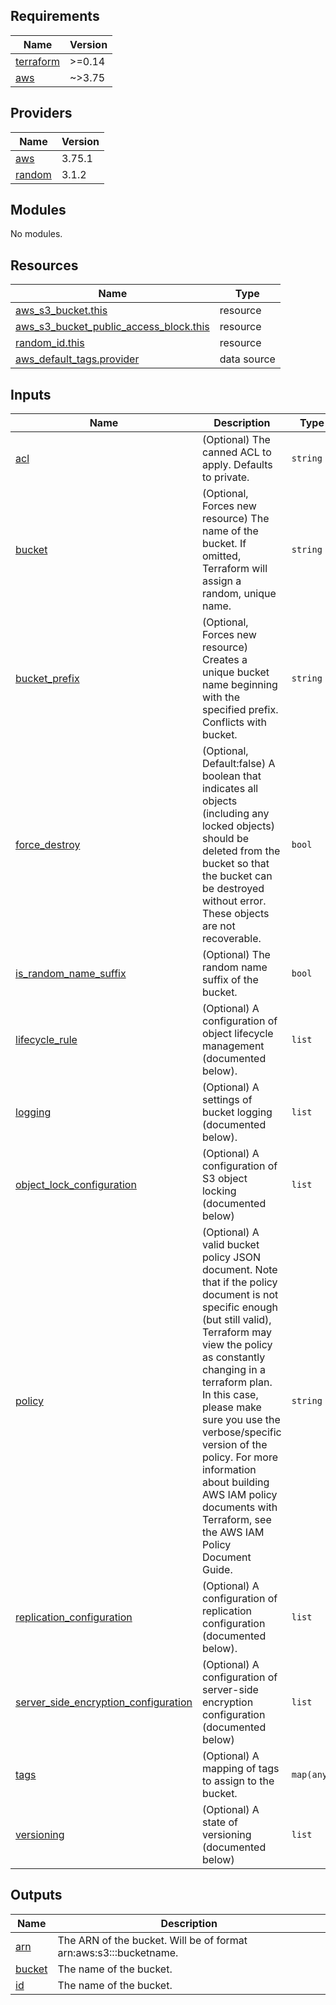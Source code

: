 <!-- BEGIN_TF_DOCS -->
## Requirements

| Name | Version |
|------|---------|
| <a name="requirement_terraform"></a> [terraform](#requirement\_terraform) | >=0.14 |
| <a name="requirement_aws"></a> [aws](#requirement\_aws) | ~>3.75 |

## Providers

| Name | Version |
|------|---------|
| <a name="provider_aws"></a> [aws](#provider\_aws) | 3.75.1 |
| <a name="provider_random"></a> [random](#provider\_random) | 3.1.2 |

## Modules

No modules.

## Resources

| Name | Type |
|------|------|
| [aws_s3_bucket.this](https://registry.terraform.io/providers/hashicorp/aws/latest/docs/resources/s3_bucket) | resource |
| [aws_s3_bucket_public_access_block.this](https://registry.terraform.io/providers/hashicorp/aws/latest/docs/resources/s3_bucket_public_access_block) | resource |
| [random_id.this](https://registry.terraform.io/providers/hashicorp/random/latest/docs/resources/id) | resource |
| [aws_default_tags.provider](https://registry.terraform.io/providers/hashicorp/aws/latest/docs/data-sources/default_tags) | data source |

## Inputs

| Name | Description | Type | Default | Required |
|------|-------------|------|---------|:--------:|
| <a name="input_acl"></a> [acl](#input\_acl) | (Optional) The canned ACL to apply. Defaults to private. | `string` | `"private"` | no |
| <a name="input_bucket"></a> [bucket](#input\_bucket) | (Optional, Forces new resource) The name of the bucket. If omitted, Terraform will assign a random, unique name. | `string` | `null` | no |
| <a name="input_bucket_prefix"></a> [bucket\_prefix](#input\_bucket\_prefix) | (Optional, Forces new resource) Creates a unique bucket name beginning with the specified prefix. Conflicts with bucket. | `string` | `null` | no |
| <a name="input_force_destroy"></a> [force\_destroy](#input\_force\_destroy) | (Optional, Default:false) A boolean that indicates all objects (including any locked objects) should be deleted from the bucket so that the bucket can be destroyed without error. These objects are not recoverable. | `bool` | `false` | no |
| <a name="input_is_random_name_suffix"></a> [is\_random\_name\_suffix](#input\_is\_random\_name\_suffix) | (Optional) The random name suffix of the bucket. | `bool` | `false` | no |
| <a name="input_lifecycle_rule"></a> [lifecycle\_rule](#input\_lifecycle\_rule) | (Optional) A configuration of object lifecycle management (documented below). | `list` | `[]` | no |
| <a name="input_logging"></a> [logging](#input\_logging) | (Optional) A settings of bucket logging (documented below). | `list` | `[]` | no |
| <a name="input_object_lock_configuration"></a> [object\_lock\_configuration](#input\_object\_lock\_configuration) | (Optional) A configuration of S3 object locking (documented below) | `list` | `[]` | no |
| <a name="input_policy"></a> [policy](#input\_policy) | (Optional) A valid bucket policy JSON document. Note that if the policy document is not specific enough (but still valid), Terraform may view the policy as constantly changing in a terraform plan. In this case, please make sure you use the verbose/specific version of the policy. For more information about building AWS IAM policy documents with Terraform, see the AWS IAM Policy Document Guide. | `string` | `null` | no |
| <a name="input_replication_configuration"></a> [replication\_configuration](#input\_replication\_configuration) | (Optional) A configuration of replication configuration (documented below). | `list` | `[]` | no |
| <a name="input_server_side_encryption_configuration"></a> [server\_side\_encryption\_configuration](#input\_server\_side\_encryption\_configuration) | (Optional) A configuration of server-side encryption configuration (documented below) | `list` | `[]` | no |
| <a name="input_tags"></a> [tags](#input\_tags) | (Optional) A mapping of tags to assign to the bucket. | `map(any)` | `null` | no |
| <a name="input_versioning"></a> [versioning](#input\_versioning) | (Optional) A state of versioning (documented below) | `list` | `[]` | no |

## Outputs

| Name | Description |
|------|-------------|
| <a name="output_arn"></a> [arn](#output\_arn) | The ARN of the bucket. Will be of format arn:aws:s3:::bucketname. |
| <a name="output_bucket"></a> [bucket](#output\_bucket) | The name of the bucket. |
| <a name="output_id"></a> [id](#output\_id) | The name of the bucket. |
<!-- END_TF_DOCS -->
